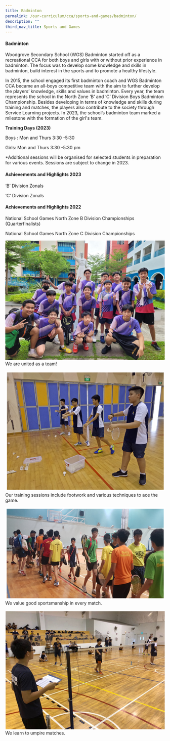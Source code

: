 ```yaml
---
title: Badminton
permalink: /our-curriculum/cca/sports-and-games/badminton/
description: ""
third_nav_title: Sports and Games
---
```

#### Badminton

Woodgrove Secondary School (WGS) Badminton started off as a recreational CCA for both boys and girls with or without prior experience in badminton. The focus was to develop some knowledge and skills in badminton, build interest in the sports and to promote a healthy lifestyle.

In 2015, the school engaged its first badminton coach and WGS Badminton CCA became an all-boys competitive team with the aim to further develop the players’ knowledge, skills and values in badminton. Every year, the team represents the school in the North Zone ‘B’ and ‘C’ Division Boys Badminton Championship. Besides developing in terms of knowledge and skills during training and matches, the players also contribute to the society through Service Learning projects. In 2023, the school’s badminton team marked a milestone with the formation of the girl's team.

**Training Days (2023)**

Boys : Mon and Thurs 3:30 -5:30

Girls: Mon and Thurs 3:30 -5:30 pm 

\*Additional sessions will be organised for selected students in preparation for various events. Sessions are subject to change in 2023.

#### Achievements and Highlights 2023


‘B’ Division Zonals

‘C’ Division Zonals



#### Achievements and Highlights 2022

National School Games North Zone B Division Championships (Quarterfinalists)

National School Games North Zone C Division Championships

![](/images/CCAs/Badminton/img-20230428-wa0006.jpg)
We are united as a team!

![](/images/CCAs/Badminton/Badminton%201.png)
Our training sessions include footwork and various techniques to ace the game.

![](/images/CCAs/Badminton/Badminton%202.png)
We value good sportsmanship in every match.

![](/images/CCAs/Badminton/Badminton%203.png)
We learn to umpire matches.